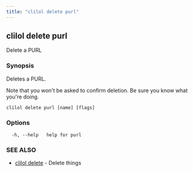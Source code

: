 ```yaml
---
title: "clilol delete purl"
---
```

## clilol delete purl

Delete a PURL

### Synopsis

Deletes a PURL.

Note that you won't be asked to confirm deletion.
Be sure you know what you're doing.

```
clilol delete purl [name] [flags]
```

### Options

```
  -h, --help   help for purl
```

### SEE ALSO

* [clilol delete](clilol_delete.md)	 - Delete things

